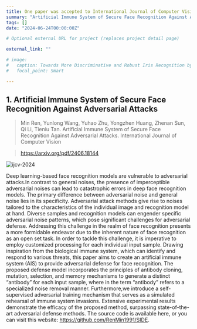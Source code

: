 ```yaml
---
title: One paper was accepted to International Journal of Computer Vision (IJCV 2024) 
summary: "Artificial Immune System of Secure Face Recognition Against Adversarial Attacks"
tags: []
date: "2024-06-24T00:00:00Z"

# Optional external URL for project (replaces project detail page)

external_link: ""

# image:
#   caption: Towards More Discriminative and Robust Iris Recognition by Learning Uncertain Factors
#   focal_point: Smart

---
```


## 1. Artificial Immune System of Secure Face Recognition Against Adversarial Attacks

> Min Ren, Yunlong Wang, Yuhao Zhu, Yongzhen Huang, Zhenan Sun, Qi Li, Tieniu Tan. Artificial Immune System of Secure Face Recognition Against Adversarial Attacks. International Journal of Computer Vision

> 
> <https://arxiv.org/pdf/2406.18144>

![ijcv-2024](IJCV-2024-pic1.png)

Deep learning-based face recognition models are vulnerable to adversarial attacks.In contrast to general noises, the presence of imperceptible adversarial noises can lead to catastrophic errors in deep face recognition models. The primary difference between adversarial noise and general noise lies in its specificity. Adversarial attack methods give rise to noises tailored to the characteristics of the individual image and recognition model at hand. Diverse samples and recognition models can engender specific adversarial noise patterns, which pose significant challenges for adversarial defense. Addressing this challenge in the realm of face recognition presents a more formidable endeavor due to the inherent nature of face recognition as an open set task. In order to tackle this challenge, it is imperative to employ customized processing for each individual input sample. Drawing inspiration from the biological immune system, which can identify and respond to various threats, this paper aims to create an artificial immune system (AIS) to provide adversarial defense for face recognition. The proposed defense model incorporates the principles of antibody cloning, mutation, selection, and memory mechanisms to generate a distinct “antibody” for each input sample, where in the term “antibody” refers to a specialized noise removal manner. Furthermore,we introduce a self-supervised adversarial training mechanism that serves as a simulated rehearsal of immune system invasions. Extensive experimental results demonstrate the efficacy of the proposed method, surpassing state-of-the-art adversarial defense methods. The source code is available here, or you can visit this website: https://github.com/RenMin1991/SIDE.

